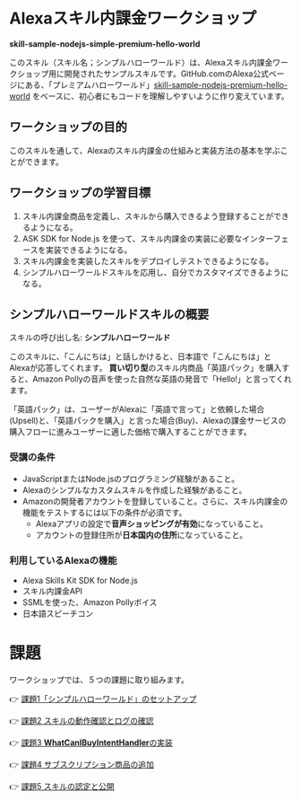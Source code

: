 # Alexaスキル内課金ワークショップ 

**skill-sample-nodejs-simple-premium-hello-world**

このスキル（スキル名；シンプルハローワールド）は、Alexaスキル内課金ワークショップ用に開発されたサンプルスキルです。GitHub.comのAlexa公式ページにある、「プレミアムハローワールド」[skill-sample-nodejs-premium-hello-world](https://github.com/alexa/skill-sample-nodejs-premium-hello-world) をベースに、初心者にもコードを理解しやすいように作り変えています。

## ワークショップの目的

このスキルを通して、Alexaのスキル内課金の仕組みと実装方法の基本を学ぶことができます。

## ワークショップの学習目標

1. スキル内課金商品を定義し、スキルから購入できるよう登録することができるようになる。
1. ASK SDK for Node.js を使って、スキル内課金の実装に必要なインターフェースを実装できるようになる。
1. スキル内課金を実装したスキルをデプロイしテストできるようになる。
1. シンプルハローワールドスキルを応用し、自分でカスタマイズできるようになる。

## シンプルハローワールドスキルの概要

スキルの呼び出し名: **シンプルハローワールド**

このスキルに、「こんにちは」と話しかけると、日本語で「こんにちは」とAlexaが応答してくれます。
**買い切り型**のスキル内商品「英語パック」を購入すると、Amazon Pollyの音声を使った自然な英語の発音で「Hello!」と言ってくれます。

「英語パック」は、ユーザーがAlexaに「英語で言って」と依頼した場合(Upsell)と、「英語パックを購入」と言った場合(Buy)、Alexaの課金サービスの購入フローに進みユーザーに適した価格で購入することができます。

### 受講の条件
- JavaScriptまたはNode.jsのプログラミング経験があること。
- Alexaのシンプルなカスタムスキルを作成した経験があること。
- Amazonの開発者アカウントを登録していること。さらに、スキル内課金の機能をテストするには以下の条件が必須です。
    - Alexaアプリの設定で**音声ショッピングが有効**になっていること。
    - アカウントの登録住所が**日本国内の住所**になっていること。

### 利用しているAlexaの機能
- Alexa Skills Kit SDK for Node.js
- スキル内課金API
- SSMLを使った、Amazon Pollyボイス
- 日本語スピーチコン

# 課題

ワークショップでは、５つの課題に取り組みます。

:point_right: [課題1「シンプルハローワールド」のセットアップ](./instructions/1-setup-sample-skill.md)

:point_right: [課題2 スキルの動作確認とログの確認](./instructions/2-test.md)

:point_right: [課題3 **WhatCanIBuyIntentHandler**の実装](./instructions/3-adding-WhatCanIBuyIntent-handler.md)

:point_right: [課題4 サブスクリプション商品の追加](./instructions/4-adding-subscription-product.md)

:point_right: [課題5 スキルの認定と公開](./instructions/5-submit-for-certification.md)


